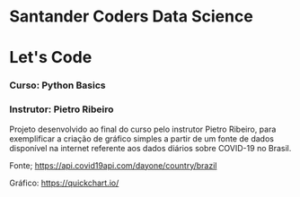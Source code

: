 # Santander Coders Data Science

# Let's Code

### Curso: Python Basics
### Instrutor: Pietro Ribeiro

Projeto desenvolvido ao final do curso pelo instrutor Pietro Ribeiro, para exemplificar a criação de gráfico simples a partir de um fonte de dados disponível na internet referente aos dados diários sobre COVID-19 no Brasil.

Fonte; https://api.covid19api.com/dayone/country/brazil

Gráfico: https://quickchart.io/

